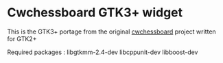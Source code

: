 # Cwchessboard GTK3+ widget

This is the GTK3+ portage from the original [cwchessboard](http://carlowood.github.io/cwchessboard/) project written for GTK2+

Required packages :
libgtkmm-2.4-dev libcppunit-dev libboost-dev
